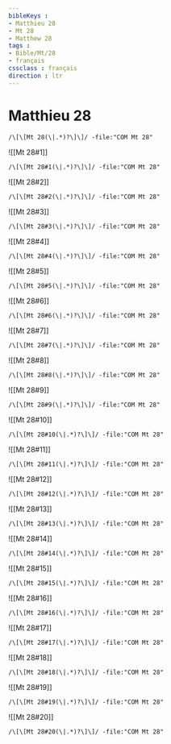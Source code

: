```yaml
---
bibleKeys : 
- Matthieu 28
- Mt 28
- Matthew 28
tags : 
- Bible/Mt/28
- français
cssclass : français
direction : ltr
---
```


# Matthieu 28

```query
/\[\[Mt 28(\|.*)?\]\]/ -file:"COM Mt 28"
```



![[Mt 28#1]]

```query
/\[\[Mt 28#1(\|.*)?\]\]/ -file:"COM Mt 28"
```

![[Mt 28#2]]

```query
/\[\[Mt 28#2(\|.*)?\]\]/ -file:"COM Mt 28"
```

![[Mt 28#3]]

```query
/\[\[Mt 28#3(\|.*)?\]\]/ -file:"COM Mt 28"
```

![[Mt 28#4]]

```query
/\[\[Mt 28#4(\|.*)?\]\]/ -file:"COM Mt 28"
```

![[Mt 28#5]]

```query
/\[\[Mt 28#5(\|.*)?\]\]/ -file:"COM Mt 28"
```

![[Mt 28#6]]

```query
/\[\[Mt 28#6(\|.*)?\]\]/ -file:"COM Mt 28"
```

![[Mt 28#7]]

```query
/\[\[Mt 28#7(\|.*)?\]\]/ -file:"COM Mt 28"
```

![[Mt 28#8]]

```query
/\[\[Mt 28#8(\|.*)?\]\]/ -file:"COM Mt 28"
```

![[Mt 28#9]]

```query
/\[\[Mt 28#9(\|.*)?\]\]/ -file:"COM Mt 28"
```

![[Mt 28#10]]

```query
/\[\[Mt 28#10(\|.*)?\]\]/ -file:"COM Mt 28"
```

![[Mt 28#11]]

```query
/\[\[Mt 28#11(\|.*)?\]\]/ -file:"COM Mt 28"
```

![[Mt 28#12]]

```query
/\[\[Mt 28#12(\|.*)?\]\]/ -file:"COM Mt 28"
```

![[Mt 28#13]]

```query
/\[\[Mt 28#13(\|.*)?\]\]/ -file:"COM Mt 28"
```

![[Mt 28#14]]

```query
/\[\[Mt 28#14(\|.*)?\]\]/ -file:"COM Mt 28"
```

![[Mt 28#15]]

```query
/\[\[Mt 28#15(\|.*)?\]\]/ -file:"COM Mt 28"
```

![[Mt 28#16]]

```query
/\[\[Mt 28#16(\|.*)?\]\]/ -file:"COM Mt 28"
```

![[Mt 28#17]]

```query
/\[\[Mt 28#17(\|.*)?\]\]/ -file:"COM Mt 28"
```

![[Mt 28#18]]

```query
/\[\[Mt 28#18(\|.*)?\]\]/ -file:"COM Mt 28"
```

![[Mt 28#19]]

```query
/\[\[Mt 28#19(\|.*)?\]\]/ -file:"COM Mt 28"
```

![[Mt 28#20]]

```query
/\[\[Mt 28#20(\|.*)?\]\]/ -file:"COM Mt 28"
```


